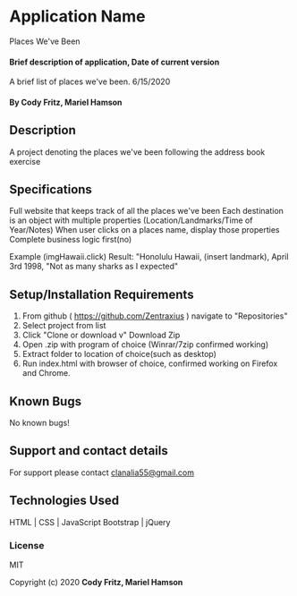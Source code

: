 # Application Name

Places We've Been

#### Brief description of application, Date of current version

A brief list of places we've been. 6/15/2020

#### By Cody Fritz, Mariel Hamson

## Description

A project denoting the places we've been following the address book exercise

## Specifications

Full website that keeps track of all the places we've been
Each destination is an object with multiple properties (Location/Landmarks/Time of Year/Notes)
When user clicks on a places name, display those properties
Complete business logic first(no)

Example (imgHawaii.click)
Result: "Honolulu Hawaii, (insert landmark), April 3rd 1998, "Not as many sharks as I expected"

## Setup/Installation Requirements

1. From github ( https://github.com/Zentraxius ) navigate to "Repositories"
2. Select project from list
3. Click "Clone or download v" Download Zip
4. Open .zip with program of choice (Winrar/7zip confirmed working)
5. Extract folder to location of choice(such as desktop)
6. Run index.html with browser of choice, confirmed working on Firefox and Chrome.

## Known Bugs

No known bugs!

## Support and contact details

For support please contact clanalia55@gmail.com

## Technologies Used

HTML | CSS | JavaScript
Bootstrap | jQuery

### License

MIT

Copyright (c) 2020 **Cody Fritz, Mariel Hamson**
